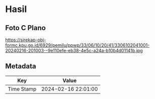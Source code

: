 # Hasil

## Foto C Plano

https://sirekap-obj-formc.kpu.go.id/6929/pemilu/ppwp/33/06/10/20/41/3306102041001-20240216-201003--9e110efe-eb38-4e5c-a24a-b10b4d01141b.jpg


## Metadata

| Key        | Value               |
| ---------- | ------------------- |
| Time Stamp | 2024-02-16 22:01:00 |



